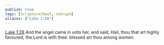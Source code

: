 ```yaml
---
publish: true
tags: [Scripture/NewT, noGraph]
aliases: ["Luke 1:28"]
---
```

[Luke 1:28](https://churchofjesuschrist.org/study/scriptures/nt/luke/1?lang=eng&id=p28#p28) And the angel came in unto her, and said, Hail, thou that art highly favoured, the Lord is with thee: blessed art thou among women.
